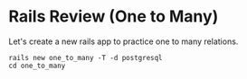 # Rails Review (One to Many)
Let's create a new rails app to practice one to many relations.
```
rails new one_to_many -T -d postgresql
cd one_to_many
```
